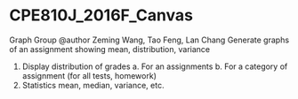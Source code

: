 # CPE810J_2016F_Canvas
Graph Group
@author Zeming Wang, Tao Feng, Lan Chang
Generate graphs of an assignment showing mean, distribution, variance
1. Display distribution of grades
a. For an assignments
b. For a category of assignment (for all tests, homework)
2. Statistics
mean, median, variance, etc.
